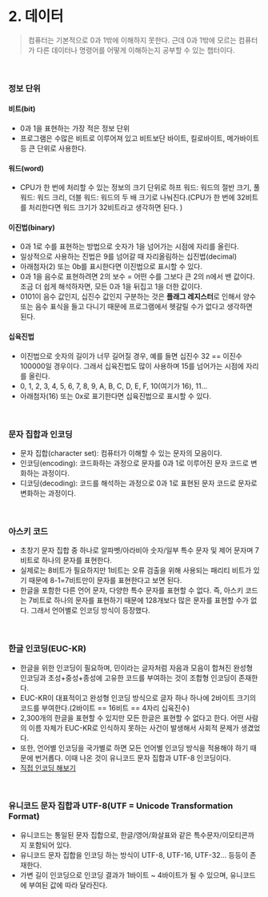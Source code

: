 # 2. 데이터
> 컴퓨터는 기본적으로 0과 1밖에 이해하지 못한다. 근데 0과 1밖에 모르는 컴퓨터가 다른 데이터나 명령어를 어떻게 이해하는지 공부할 수 있는 챕터이다.

</br>

### 정보 단위
#### 비트(bit)
* 0과 1을 표현하는 가장 적은 정보 단위
* 프로그램은 수많은 비트로 이루어져 있고 비트보단 바이트, 킬로바이트, 메가바이트 등 큰 단위로 사용한다.

#### 워드(word)
* CPU가 한 번에 처리할 수 있는 정보의 크기 단위로 하프 워드: 워드의 절반 크기, 풀 워드: 워드 크리, 더블 워드: 워드의 두 배 크기로 나눠진다.(CPU가 한 번에 32비트를 처리한다면 워드 크기가 32비트라고 생각하면 된다.  )

#### 이진법(binary)
* 0과 1로 수를 표현하는 방법으로 숫자가 1을 넘어가는 시점에 자리를 올린다.
* 일상적으로 사용하는 진법은 9를 넘어갈 때 자리올림하는 십진법(decimal)
* 아래첨자(2) 또는 0b를 표시한다면 이진법으로 표시할 수 있다.
* 0과 1을 음수로 표현하려면 2의 보수 = 어떤 수를 그보다 큰 2의 n에서 밴 값이다. 조금 더 쉽게 해석하자면, 모든 0과 1을 뒤집고 1을 더한 값이다.
* 0101이 음수 값인지, 십진수 값인지 구분하는 것은 **플래그 레지스터**로 인해서 양수 또는 음수 표식을 들고 다니기 때문에 프로그램에서 헷갈릴 수가 없다고 생각하면 된다.

#### 십육진법
* 이진법으로 숫자의 길이가 너무 길어질 경우, 예를 들면 십진수 32 == 이진수 100000일 경우이다. 그래서 십육진법도 많이 사용하며 15를 넘어가는 시점에 자리를 올린다.
* 0, 1, 2, 3, 4, 5, 6, 7, 8, 9, A, B, C, D, E, F, 10(여기가 16), 11...
* 아래첨자(16) 또는 0x로 표기한다면 십육진법으로 표시할 수 있다.

</br>

### 문자 집합과 인코딩
* 문자 집합(character set): 컴퓨터가 이해할 수 있는 문자의 모음이다.
* 인코딩(encoding): 코드화하는 과정으로 문자를 0과 1로 이루어진 문자 코드로 변화하는 과정이다.
* 디코딩(decoding): 코드를 해석하는 과정으로 0과 1로 표현된 문자 코드로 문자로 변화하는 과정이다.

</br>

### 아스키 코드
* 초창기 문자 집합 중 하나로 알파벳/아라비아 숫자/일부 특수 문자 및 제어 문자며 7비트로 하나의 문자를 표현한다.
* 실제로는 8비트가 필요하지만 1비트는 오류 검출을 위해 사용되는 패리티 비트가 있기 때문에 8-1=7비트만이 문자를 표현한다고 보면 된다.
* 한글을 포함한 다른 언어 문자, 다양한 특수 문자를 표현할 수 없다. 즉, 아스키 코드는 7비트로 하나의 문자를 표현하기 때문에 128개보다 많은 문자를 표현할 수가 없다. 그래서 언어별로 인코딩 방식이 등장했다.

</br>

### 한글 인코딩(EUC-KR)
* 한글을 위한 인코딩이 필요하며, 민이라는 글자처럼 자음과 모음이 합쳐진 완성형 인코딩과 초성+중성+종성에 고유한 코드를 부여하는 것이 조합형 인코딩이 존재한다.
* EUC-KR이 대표적이고 완성형 인코딩 방식으로 글자 하나 하나에 2바이트 크기의 코드를 부여한다.(2바이트 == 16비트 == 4자리 십육진수)
* 2,300개의 한글을 표현할 수 있지만 모든 한글은 표현할 수 없다고 한다. 어떤 사람의 이름 자체가 EUC-KR로 인식하지 못하는 사건이 발생해서 사회적 문제가 생겼었다.
* 또한, 언어별 인코딩을 국가별로 하면 모든 언어별 인코딩 방식을 적용해야 하기 때문에 번거롭다. 이때 나온 것이 유니코드 문자 집합과 UTF-8 인코딩이다.
* [직접 인코딩 해보기](https://dencode.com/)

</br>

### 유니코드 문자 집합과 UTF-8(UTF = Unicode Transformation Format)
* 유니코드는 통일된 문자 집합으로, 한글/영어/화살표와 같은 특수문자/이모티콘까지 포함되어 있다.
* 유니코드 문자 집합을 인코딩 하는 방식이 UTF-8, UTF-16, UTF-32... 등등이 존재한다.
* 가변 길이 인코딩으로 인코딩 결과가 1바이트 ~ 4바이트가 될 수 있으며, 유니코드에 부여된 값에 따라 달라진다.

</br>

